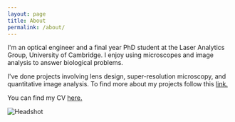 ```yaml
---
layout: page
title: About
permalink: /about/
---
```


I'm an optical engineer and a final year PhD student at the Laser Analytics Group, University of Cambridge. I enjoy using microscopes and image analysis to answer biological problems.

I've done projects involving lens design, super-resolution microscopy, and quantitative image analysis. To find more about my projects follow this [link.]({{site.baseurl}}/)

You can find my CV [here.]({{site.baseurl}}/files/Vallejo-Ramirez,Pedro_resume_Oct2019.pdf)

![Headshot]({{site.baseurl}}/files/PPVRHeadshot2.jpg)
